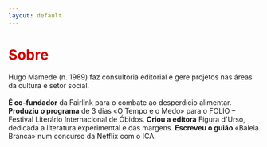 ```yaml
---
layout: default
---
```


<h1 style="color: #cc0000;">Sobre</h1> 
<p>Hugo Mamede (n. 1989) faz consultoria editorial e gere projetos nas áreas da cultura e setor social.
<br>
<br>
<b>É co-fundador</b> da Fairlink para o combate ao desperdício alimentar. <b>Produziu o programa</b> de 3 dias «O Tempo e o Medo» para o FOLIO – Festival Literário Internacional de Óbidos. <b>Criou a editora</b> Figura d'Urso, dedicada a literatura experimental e das margens. <b>Escreveu o guião</b> «Baleia Branca» num concurso da Netflix com o ICA.	
</p>